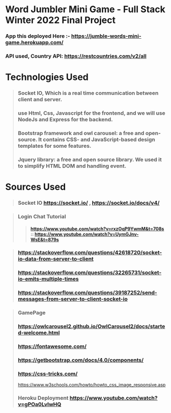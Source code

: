 # Word Jumbler Mini Game - Full Stack Winter 2022 Final Project
### App this deployed Here :- https://jumble-words-mini-game.herokuapp.com/
### API used, Country API: https://restcountries.com/v2/all  

# Technologies Used
> ### Socket IO, Which is a real time communication between client and server.
> ### use Html, Css, Javascript for the frontend, and we will use NodeJs and Express for the backend.
> ### Bootstrap framework and owl carousel:  a free and open-source. It contains CSS- and JavaScript-based design templates for some features.
> ### Jquery library: a free and open source library.  We used it to simplify HTML DOM and handling event.


# Sources Used 
> ### Socket IO https://socket.io/ , https://socket.io/docs/v4/ 

> ### Login Chat Tutorial
>> #### https://www.youtube.com/watch?v=rxzOqP9YwmM&t=708s  ::  https://www.youtube.com/watch?v=UymGJnv-WsE&t=879s

> ### https://stackoverflow.com/questions/42618720/socket-io-data-from-server-to-client
> ### https://stackoverflow.com/questions/32265731/socket-io-emits-multiple-times
> ### https://stackoverflow.com/questions/39187252/send-messages-from-server-to-client-socket-io

>### GamePage
>### https://owlcarousel2.github.io/OwlCarousel2/docs/started-welcome.html
>### https://fontawesome.com/
>### https://getbootstrap.com/docs/4.0/components/
>### https://css-tricks.com/
>https://www.w3schools.com/howto/howto_css_image_responsive.asp
> ### Heroku Deployment  https://www.youtube.com/watch?v=gPOa0LvIwHQ
